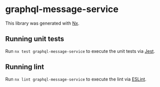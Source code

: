 # graphql-message-service

This library was generated with [Nx](https://nx.dev).

## Running unit tests

Run `nx test graphql-message-service` to execute the unit tests via [Jest](https://jestjs.io).

## Running lint

Run `nx lint graphql-message-service` to execute the lint via [ESLint](https://eslint.org/).
